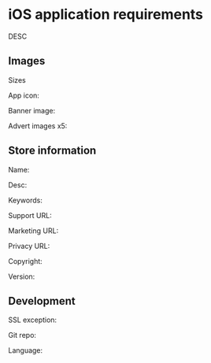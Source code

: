 # iOS application requirements

DESC

## Images

Sizes

App icon:

Banner image:

Advert images x5:

## Store information

Name:

Desc:

Keywords:

Support URL:

Marketing URL:

Privacy URL:

Copyright:

Version:

## Development

SSL exception:

Git repo:

Language: